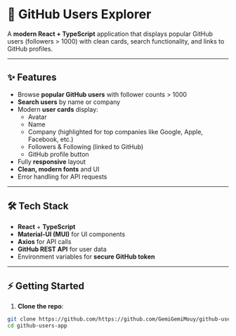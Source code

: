 # 🚀 GitHub Users Explorer

A **modern React + TypeScript** application that displays popular GitHub users (followers > 1000) with clean cards, search functionality, and links to GitHub profiles.

---


## ✨ Features

- Browse **popular GitHub users** with follower counts > 1000
- **Search users** by name or company
- Modern **user cards** display:
  - Avatar
  - Name
  - Company (highlighted for top companies like Google, Apple, Facebook, etc.)
  - Followers & Following (linked to GitHub)
  - GitHub profile button
- Fully **responsive** layout
- **Clean, modern fonts** and UI
- Error handling for API requests

---

## 🛠 Tech Stack

- **React** + **TypeScript**
- **Material-UI (MUI)** for UI components
- **Axios** for API calls
- **GitHub REST API** for user data
- Environment variables for **secure GitHub token**

---

## ⚡ Getting Started

1. **Clone the repo**:

```bash
git clone https://github.com/https://github.com/GemiGemiMouy/github-users-app
cd github-users-app
